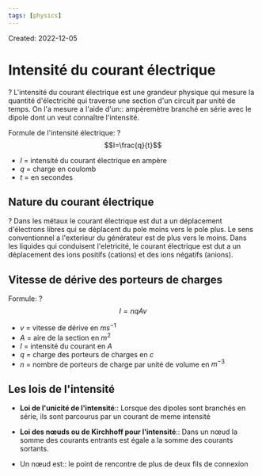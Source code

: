 ```yaml
---
tags: [physics] 
---
```

Created: 2022-12-05

# Intensité du courant électrique
?
L'intensité du courant électrique est une grandeur physique qui mesure la quantité d'électricité qui traverse une section d'un circuit par unité de temps. On l'a mesure a l'aide d'un:: ampèremètre branché en série avec le dipole dont un veut connaître l'intensité.
<!--SR:!2023-03-28,70,250-->

Formule de l'intensité électrique:
?
$$I=\frac{q}{t}$$
- $I$ = intensité du courant électrique en ampère
- $q$ = charge en coulomb
- $t$ = en secondes
<!--SR:!2023-01-31,33,230-->

## Nature du courant électrique
?
Dans les métaux le courant électrique est dut a un déplacement d'électrons libres qui se déplacent du pole moins vers le pole plus. Le sens conventionnel a l'exterieur du générateur est de plus vers le moins.
Dans les liquides qui conduisent l'eletricité, le courant électrique est dut a un déplacement des ions positifs (cations) et des ions négatifs (anions).
<!--SR:!2023-01-28,32,248-->

## Vitesse de dérive des porteurs de charges
Formule:
?
$$I=nqAv$$
- $v$ = vitesse de dérive en $ms^{-1}$
- $A$ = aire de la section en $m^{2}$
- $I$ = intensité du courant en $A$
- $q$ = charge des porteurs de charges en $c$
- $n$ = nombre de porteurs de charge par unité de volume en $m^{-3}$
<!--SR:!2023-01-20,23,208-->

## Les lois de l'intensité
- **Loi de l'unicité de l'intensité**:: Lorsque des dipoles sont branchés en série, ils sont parcourus par un courant de meme intensité
<!--SR:!2023-02-21,47,248-->
- **Loi des nœuds ou de Kirchhoff pour l'intensité**:: Dans un nœud la somme des courants entrants est égale a la somme des courants sortants.
<!--SR:!2023-04-02,67,228-->

- Un nœud est:: le point de rencontre de plus de deux fils de connexion
<!--SR:!2023-02-09,41,248-->

